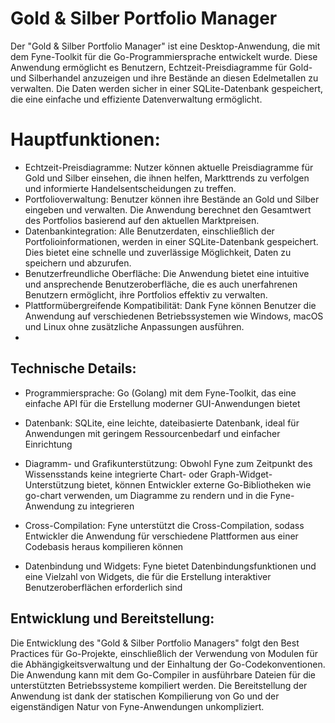 # Gold & Silber Portfolio Manager

Der "Gold & Silber Portfolio Manager" ist eine Desktop-Anwendung, die mit dem Fyne-Toolkit für die Go-Programmiersprache entwickelt wurde. 
Diese Anwendung ermöglicht es Benutzern, Echtzeit-Preisdiagramme für Gold- und Silberhandel anzuzeigen und ihre Bestände an diesen Edelmetallen zu verwalten. 
Die Daten werden sicher in einer SQLite-Datenbank gespeichert, die eine einfache und effiziente Datenverwaltung ermöglicht.
# Hauptfunktionen:

- Echtzeit-Preisdiagramme: Nutzer können aktuelle Preisdiagramme für Gold und Silber einsehen, die ihnen helfen, Markttrends zu verfolgen und informierte Handelsentscheidungen zu treffen.
- Portfolioverwaltung: Benutzer können ihre Bestände an Gold und Silber eingeben und verwalten. Die Anwendung berechnet den Gesamtwert des Portfolios basierend auf den aktuellen Marktpreisen.
- Datenbankintegration: Alle Benutzerdaten, einschließlich der Portfolioinformationen, werden in einer SQLite-Datenbank gespeichert. Dies bietet eine schnelle und zuverlässige Möglichkeit, Daten zu speichern und abzurufen.
- Benutzerfreundliche Oberfläche: Die Anwendung bietet eine intuitive und ansprechende Benutzeroberfläche, die es auch unerfahrenen Benutzern ermöglicht, ihre Portfolios effektiv zu verwalten.
- Plattformübergreifende Kompatibilität: Dank Fyne können Benutzer die Anwendung auf verschiedenen Betriebssystemen wie Windows, macOS und Linux ohne zusätzliche Anpassungen ausführen.
- 
## Technische Details:
- Programmiersprache: Go (Golang) mit dem Fyne-Toolkit, das eine einfache API für die Erstellung moderner GUI-Anwendungen bietet

- Datenbank: SQLite, eine leichte, dateibasierte Datenbank, ideal für Anwendungen mit geringem Ressourcenbedarf und einfacher Einrichtung

- Diagramm- und Grafikunterstützung: Obwohl Fyne zum Zeitpunkt des Wissensstands keine integrierte Chart- oder Graph-Widget-Unterstützung bietet, können Entwickler externe Go-Bibliotheken wie go-chart verwenden, um Diagramme zu rendern und in die Fyne-Anwendung zu integrieren

- Cross-Compilation: Fyne unterstützt die Cross-Compilation, sodass Entwickler die Anwendung für verschiedene Plattformen aus einer Codebasis heraus kompilieren können

- Datenbindung und Widgets: Fyne bietet Datenbindungsfunktionen und eine Vielzahl von Widgets, die für die Erstellung interaktiver Benutzeroberflächen erforderlich sind


## Entwicklung und Bereitstellung:
Die Entwicklung des "Gold & Silber Portfolio Managers" folgt den Best Practices für Go-Projekte, einschließlich der Verwendung von Modulen für die Abhängigkeitsverwaltung und der Einhaltung der Go-Codekonventionen. 
Die Anwendung kann mit dem Go-Compiler in ausführbare Dateien für die unterstützten Betriebssysteme kompiliert werden.
Die Bereitstellung der Anwendung ist dank der statischen Kompilierung von Go und der eigenständigen Natur von Fyne-Anwendungen unkompliziert.
